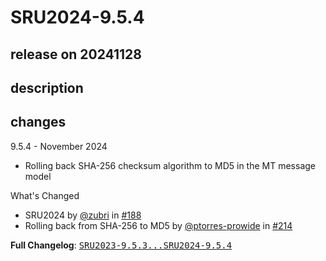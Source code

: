 # SRU2024-9.5.4

## release on 20241128

## description

## changes

9.5.4 - November 2024

* Rolling back SHA-256 checksum algorithm to MD5 in the MT message model

What's Changed

* SRU2024 by <a class="user-mention notranslate" data-hovercard-type="user" data-hovercard-url="/users/zubri/hovercard" data-octo-click="hovercard-link-click" data-octo-dimensions="link_type:self" href="https://github.com/zubri">@zubri</a> in <a class="issue-link js-issue-link" data-error-text="Failed to load title" data-id="2261906577" data-permission-text="Title is private" data-url="https://github.com/prowide/prowide-core/issues/188" data-hovercard-type="pull_request" data-hovercard-url="/prowide/prowide-core/pull/188/hovercard" href="https://github.com/prowide/prowide-core/pull/188">#188</a>
* Rolling back from SHA-256 to MD5 by <a class="user-mention notranslate" data-hovercard-type="user" data-hovercard-url="/users/ptorres-prowide/hovercard" data-octo-click="hovercard-link-click" data-octo-dimensions="link_type:self" href="https://github.com/ptorres-prowide">@ptorres-prowide</a> in <a class="issue-link js-issue-link" data-error-text="Failed to load title" data-id="2702915527" data-permission-text="Title is private" data-url="https://github.com/prowide/prowide-core/issues/214" data-hovercard-type="pull_request" data-hovercard-url="/prowide/prowide-core/pull/214/hovercard" href="https://github.com/prowide/prowide-core/pull/214">#214</a>

<strong>Full Changelog</strong>: <a class="commit-link" href="https://github.com/prowide/prowide-core/compare/SRU2023-9.5.3...SRU2024-9.5.4"><tt>SRU2023-9.5.3...SRU2024-9.5.4</tt></a>

